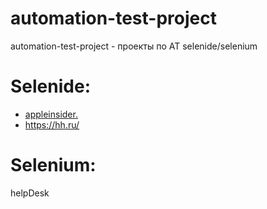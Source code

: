 # automation-test-project
automation-test-project - проекты по AT selenide/selenium

# Selenide:
* [appleinsider.](https://appleinsider.ru/)
* https://hh.ru/
# Selenium:
  helpDesk
